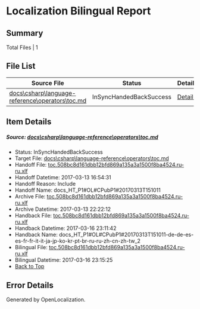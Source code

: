 # <a name='report-top'></a> Localization Bilingual Report

## Summary
 Total Files | 1

## File List
 Source File | Status | Details 
 ----------- | ------ | ------- 
 [docs\csharp\language-reference\operators\toc.md](https://github.com/dotnet/docs/blob/a06bd2a17f1d6c7308fa6337c866c1ca2e7281c0/docs/csharp/language-reference/operators/toc.md) | InSyncHandedBackSuccess | [Details](#d15667bd55e69fd822684df9a81cc2c996ca039f880)

## Item Details
##### <a name='d15667bd55e69fd822684df9a81cc2c996ca039f880'></a> Source: [docs\csharp\language-reference\operators\toc.md](https://github.com/dotnet/docs/blob/a06bd2a17f1d6c7308fa6337c866c1ca2e7281c0/docs/csharp/language-reference/operators/toc.md)
* Status: InSyncHandedBackSuccess
* Target File: [docs\csharp\language-reference\operators\toc.md](https://github.com/dotnet/docs.ru-ru/blob/d177785991a1c8244500855b35579a55574200cd/docs/csharp/language-reference/operators/toc.md)
* Handoff File: [toc.508bc8d161dbb12bfd869a135a3a1500f8ba4524.ru-ru.xlf](https://github.com/dotnet/docs.handoff/blob/0f1929ab98d0977dc5cf9f211c381570429ce92f/ol-handoff/dotnet/docs.ru-ru/master/p1-ht/toc.508bc8d161dbb12bfd869a135a3a1500f8ba4524.ru-ru.xlf)
* Handoff Datetime: 2017-03-13 16:54:31
* Handoff Reason: Include
* Handoff Name: docs_HT_P1#OL#CPubP1#20170313T151011
* Archive File: [toc.508bc8d161dbb12bfd869a135a3a1500f8ba4524.ru-ru.xlf](https://github.com/dotnet/docs.handoff/blob/8468d64750c38d5a84413556a05be1cec85ce3d9/ol-archive/dotnet/docs.ru-ru/master/p1-ht/toc.508bc8d161dbb12bfd869a135a3a1500f8ba4524.ru-ru.xlf)
* Archive Datetime: 2017-03-13 22:22:12
* Handback File: [toc.508bc8d161dbb12bfd869a135a3a1500f8ba4524.ru-ru.xlf](https://github.com/dotnet/docs.handback/blob/230255301653bf882a50204b7108219174c550aa/ol-handback/dotnet/docs.ru-ru/master/p1-ht/toc.508bc8d161dbb12bfd869a135a3a1500f8ba4524.ru-ru.xlf)
* Handback Datetime: 2017-03-16 23:11:42
* Handback Name: docs_HT_P1#OL#CPubP1#20170313T151011-de-de-es-es-fr-fr-it-it-ja-jp-ko-kr-pt-br-ru-ru-zh-cn-zh-tw_2
* Bilingual File: [toc.508bc8d161dbb12bfd869a135a3a1500f8ba4524.ru-ru.xlf](https://github.com/dotnet/docs.handback/blob/230255301653bf882a50204b7108219174c550aa/ol-handback/dotnet/docs.ru-ru/master/p1-ht/toc.508bc8d161dbb12bfd869a135a3a1500f8ba4524.ru-ru.xlf)
* Bilingual Datetime: 2017-03-16 23:15:25
* [Back to Top](#report-top)


## Error Details

Generated by OpenLocalization.
